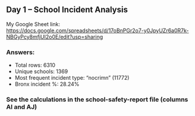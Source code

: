 ## Day 1 – School Incident Analysis							
 							
My Google Sheet link: 							
https://docs.google.com/spreadsheets/d/17oBnPGr2o7-y0JpyUZr6a0R7k-NBGyPcy8mfjUI2o0E/edit?usp=sharing							
							
### Answers:							
- Total rows: 6310							
- Unique schools: 1369							
- Most frequent incident type: “nocrimn” (11772)							
- Bronx incident %: 28.24%							
### See the calculations in the school-safety-report file (columns AI and AJ)							
							
							
